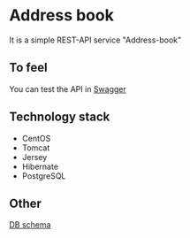 # Address book

It is a simple REST-API service "Address-book"

## To feel
 You can test the API in <a href="https://app.swaggerhub.com/apis/Dubrovin/addressBook/1#/">Swagger</a>

## Technology stack

- CentOS
- Tomcat
- Jersey
- Hibernate
- PostgreSQL

## Other
<a href="https://drive.google.com/file/d/1iGeJeMLMW1TCpAKznOogBFz5G3PG7aNu/view?usp=sharing">DB schema</a>



 